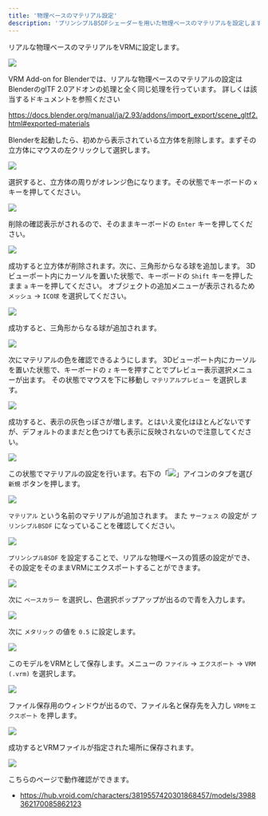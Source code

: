 ```yaml
---
title: '物理ベースのマテリアル設定'
description: 'プリンシプルBSDFシェーダーを用いた物理ベースのマテリアルを設定します。'
---
```


リアルな物理ベースのマテリアルをVRMに設定します。

![](/assets/images/material_pbr.gif)

VRM Add-on for Blenderでは、リアルな物理ベースのマテリアルの設定はBlenderのglTF
2.0アドオンの処理と全く同じ処理を行っています。
詳しくは該当するドキュメントを参照ください

https://docs.blender.org/manual/ja/2.93/addons/import_export/scene_gltf2.html#exported-materials

Blenderを起動したら、初めから表示されている立方体を削除します。まずその立方体にマウスの左クリックして選択します。

![](1.png)

選択すると、立方体の周りがオレンジ色になります。その状態でキーボードの `x`
キーを押してください。

![](2.png)

削除の確認表示がされるので、そのままキーボードの `Enter` キーを押してください。

![](3.png)

成功すると立方体が削除されます。次に、三角形からなる球を追加します。
3Dビューポート内にカーソルを置いた状態で、キーボードの `Shift` キーを押したまま
`a` キーを押してください。 オブジェクトの追加メニューが表示されるため `メッシュ`
→ `ICO球` を選択してください。

![](4.png)

成功すると、三角形からなる球が追加されます。

![](5.png)

次にマテリアルの色を確認できるようにします。
3Dビューポート内にカーソルを置いた状態で、キーボードの `z`
キーを押すことでプレビュー表示選択メニューが出ます。
その状態でマウスを下に移動し `マテリアルプレビュー` を選択します。

![](6.png)

成功すると、表示の灰色っぽさが増します。とはいえ変化はほとんどないですが、デフォルトのままだと色つけても表示に反映されないので注意してください。

![](7.png)

この状態でマテリアルの設定を行います。右下の「![](/assets/images/material_property_tab_icon.png)」アイコンのタブを選び
`新規` ボタンを押します。

![](8.png)

`マテリアル` という名前のマテリアルが追加されます。 また `サーフェス` の設定が
`プリンシプルBSDF` になっていることを確認してください。

![](9.png)

`プリンシプルBSDF`
を設定することで、リアルな物理ベースの質感の設定ができ、その設定をそのままVRMにエクスポートすることができます。

![](10.png)

次に `ベースカラー` を選択し、色選択ポップアップが出るので青を入力します。

![](11.png)

次に `メタリック` の値を `0.5` に設定します。

![](12.png)

このモデルをVRMとして保存します。メニューの `ファイル` → `エクスポート` →
`VRM (.vrm)` を選択します。

![](13.png)

ファイル保存用のウィンドウが出るので、ファイル名と保存先を入力し
`VRMをエクスポート` を押します。

![](14.png)

成功するとVRMファイルが指定された場所に保存されます。

![](/assets/images/material_pbr.gif)

こちらのページで動作確認ができます。

- https://hub.vroid.com/characters/3819557420301868457/models/3988362170085862123
